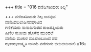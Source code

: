 +++
title = "016 ವಣಿಜಸತಿಯರು ಶಿಲ್ಪ"

+++
ವಣಿಜಸತಿಯರು ಶಿಲ್ಪ ಜನವುಪ  
ವಣಿಜದಬಲಾಜನವಘಾಟದ  
ಗಣಿಕೆಯರು ನಾನಾದಿಗಂತದ ರಾಜಪತ್ನಿಯರು  
ಹಿಣಿಲ ಕಬರಿಯ ಹೊಳೆವ ಮುಂದಲೆ  
ವಣಿಯ ಮುಕುರ ಮುಖಾಂಬುಜದ ಪದ  
ಝಣಝಣತ್ಕೃತಿ ಜಡಿಯೆ ನಡೆದುದು ಬೀದಿಬೀದಿಯಲಿ     ॥16॥